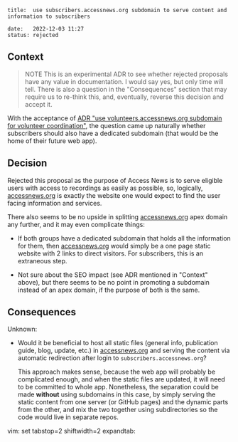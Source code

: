     title:  use subscribers.accessnews.org subdomain to serve content and information to subscribers

    date:   2022-12-03 11:27
    status: rejected

## Context

> NOTE
> This is an experimental ADR to see whether rejected proposals have any value in documentation. I would say yes, but only time will tell. There is also a question in the "Consequences" section that may require us to re-think this, and, eventually, reverse this decision and accept it.

With the acceptance of [ADR "use volunteers.accessnews.org subdomain for volunteer coordination"](./20221203_103534-volunteers.accessnews.org_subdomain.md), the question came up naturally whether subscribers should also have a dedicated subdomain (that would be the home of their future web app).

## Decision

Rejected this proposal as the purpose of Access News is to serve eligible users with access to recordings as easily as possible, so, logically, [accessnews.org](https://accessnews.org) is exactly the website one would expect to find the user facing information and services.

There also seems to be no upside in splitting [accessnews.org](https://accessnews.org) apex domain any further, and it may even complicate things:

+ If both groups have a dedicated subdomain that holds all the information for them, then [accessnews.org](https://accessnews.org) would simply be a one page static website with 2 links to direct visitors. For subscribers, this is an extraneous step.

+ Not sure about the SEO impact (see ADR mentioned in "Context" above), but there seems to be no point in promoting a subdomain instead of an apex domain, if the purpose of both is the same.

## Consequences

Unknown:

+ Would it be beneficial to host all static files (general info, publication guide, blog, update, etc.) in [accessnews.org](https://accessnews.org) and serving the content via automatic redirection after login to `subscribers.accessnews.org`?

  This approach makes sense, because the web app will probably be complicated enough, and when the static files are updated, it will need to be committed to whole app. Nonetheless, the separation could be made **without** using subdomains in this case, by simply serving the static content from one server (or GitHub pages) and the dynamic parts from the other, and mix the two together using subdirectories so the code would live in separate repos.

vim: set tabstop=2 shiftwidth=2 expandtab:
